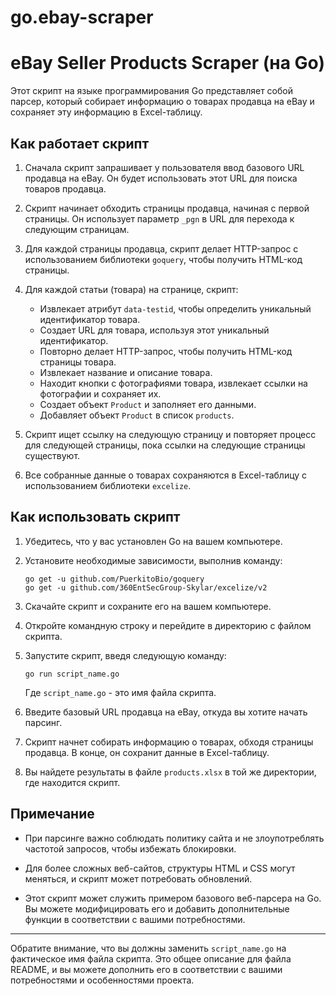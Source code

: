 # go.ebay-scraper

# eBay Seller Products Scraper (на Go)

Этот скрипт на языке программирования Go представляет собой парсер, который собирает информацию о товарах продавца на eBay и сохраняет эту информацию в Excel-таблицу.

## Как работает скрипт

1. Сначала скрипт запрашивает у пользователя ввод базового URL продавца на eBay. Он будет использовать этот URL для поиска товаров продавца.

2. Скрипт начинает обходить страницы продавца, начиная с первой страницы. Он использует параметр `_pgn` в URL для перехода к следующим страницам.

3. Для каждой страницы продавца, скрипт делает HTTP-запрос с использованием библиотеки `goquery`, чтобы получить HTML-код страницы.

4. Для каждой статьи (товара) на странице, скрипт:
   - Извлекает атрибут `data-testid`, чтобы определить уникальный идентификатор товара.
   - Создает URL для товара, используя этот уникальный идентификатор.
   - Повторно делает HTTP-запрос, чтобы получить HTML-код страницы товара.
   - Извлекает название и описание товара.
   - Находит кнопки с фотографиями товара, извлекает ссылки на фотографии и сохраняет их.
   - Создает объект `Product` и заполняет его данными.
   - Добавляет объект `Product` в список `products`.

5. Скрипт ищет ссылку на следующую страницу и повторяет процесс для следующей страницы, пока ссылки на следующие страницы существуют.

6. Все собранные данные о товарах сохраняются в Excel-таблицу с использованием библиотеки `excelize`.

## Как использовать скрипт

1. Убедитесь, что у вас установлен Go на вашем компьютере.

2. Установите необходимые зависимости, выполнив команду:

   ```
   go get -u github.com/PuerkitoBio/goquery
   go get -u github.com/360EntSecGroup-Skylar/excelize/v2
   ```

3. Скачайте скрипт и сохраните его на вашем компьютере.

4. Откройте командную строку и перейдите в директорию с файлом скрипта.

5. Запустите скрипт, введя следующую команду:

   ```
   go run script_name.go
   ```

   Где `script_name.go` - это имя файла скрипта.

6. Введите базовый URL продавца на eBay, откуда вы хотите начать парсинг.

7. Скрипт начнет собирать информацию о товарах, обходя страницы продавца. В конце, он сохранит данные в Excel-таблицу.

8. Вы найдете результаты в файле `products.xlsx` в той же директории, где находится скрипт.

## Примечание

- При парсинге важно соблюдать политику сайта и не злоупотреблять частотой запросов, чтобы избежать блокировки.

- Для более сложных веб-сайтов, структуры HTML и CSS могут меняться, и скрипт может потребовать обновлений.

- Этот скрипт может служить примером базового веб-парсера на Go. Вы можете модифицировать его и добавить дополнительные функции в соответствии с вашими потребностями.


---

Обратите внимание, что вы должны заменить `script_name.go` на фактическое имя файла скрипта. Это общее описание для файла README, и вы можете дополнить его в соответствии с вашими потребностями и особенностями проекта.
